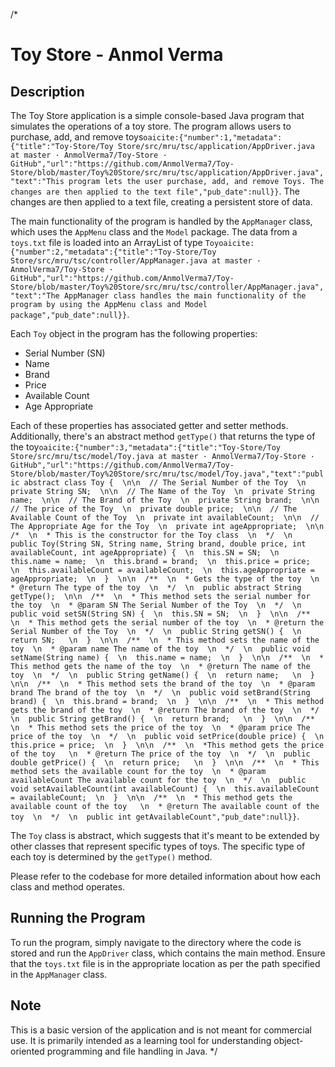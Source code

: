/*
# Toy Store - Anmol Verma

## Description

The Toy Store application is a simple console-based Java program that simulates the operations of a toy store. The program allows users to purchase, add, and remove toys&#8203;``oaicite:{"number":1,"metadata":{"title":"Toy-Store/Toy Store/src/mru/tsc/application/AppDriver.java at master · AnmolVerma7/Toy-Store · GitHub","url":"https://github.com/AnmolVerma7/Toy-Store/blob/master/Toy%20Store/src/mru/tsc/application/AppDriver.java","text":"This program lets the user purchase, add, and remove Toys. The changes are then applied to the text file","pub_date":null}}``&#8203;. The changes are then applied to a text file, creating a persistent store of data.

The main functionality of the program is handled by the `AppManager` class, which uses the `AppMenu` class and the `Model` package. The data from a `toys.txt` file is loaded into an ArrayList of type `Toy`&#8203;``oaicite:{"number":2,"metadata":{"title":"Toy-Store/Toy Store/src/mru/tsc/controller/AppManager.java at master · AnmolVerma7/Toy-Store · GitHub","url":"https://github.com/AnmolVerma7/Toy-Store/blob/master/Toy%20Store/src/mru/tsc/controller/AppManager.java","text":"The AppManager class handles the main functionality of the program by using the AppMenu class and Model package","pub_date":null}}``&#8203;.

Each `Toy` object in the program has the following properties:

- Serial Number (SN)
- Name
- Brand
- Price
- Available Count
- Age Appropriate

Each of these properties has associated getter and setter methods. Additionally, there's an abstract method `getType()` that returns the type of the toy&#8203;``oaicite:{"number":3,"metadata":{"title":"Toy-Store/Toy Store/src/mru/tsc/model/Toy.java at master · AnmolVerma7/Toy-Store · GitHub","url":"https://github.com/AnmolVerma7/Toy-Store/blob/master/Toy%20Store/src/mru/tsc/model/Toy.java","text":"public abstract class Toy {  \n\n  // The Serial Number of the Toy  \n  private String SN;  \n\n  // The Name of the Toy  \n  private String name;  \n\n  // The Brand of the Toy  \n  private String brand;  \n\n  // The price of the Toy  \n  private double price;  \n\n  // The Available Count of the Toy  \n  private int availableCount;  \n\n  // The Appropriate Age for the Toy  \n  private int ageAppropriate;  \n\n  /*  \n  * This is the constructor for the Toy class  \n  */  \n  public Toy(String SN, String name, String brand, double price, int availableCount, int ageAppropriate) {  \n  this.SN = SN;  \n  this.name = name;  \n  this.brand = brand;  \n  this.price = price;  \n  this.availableCount = availableCount;  \n  this.ageAppropriate = ageAppropriate;  \n  }  \n\n  /**  \n  * Gets the type of the toy  \n  * @return The type of the toy  \n  */  \n  public abstract String getType();  \n\n  /**  \n  * This method sets the serial number for the toy  \n  * @param SN The Serial Number of the Toy  \n  */  \n  public void setSN(String SN) {  \n  this.SN = SN;  \n  }  \n\n  /**  \n  * This method gets the serial number of the toy  \n  * @return the Serial Number of the Toy  \n  */  \n  public String getSN() {  \n  return SN;   \n  }  \n\n  /**  \n  * This method sets the name of the toy  \n  * @param name The name of the toy  \n  */  \n  public void setName(String name) {  \n  this.name = name;  \n  }  \n\n  /**  \n  * This method gets the name of the toy  \n  * @return The name of the toy  \n  */  \n  public String getName() {  \n  return name;   \n  }  \n\n  /**  \n  * This method sets the brand of the toy  \n  * @param brand The brand of the toy  \n  */  \n  public void setBrand(String brand) {  \n  this.brand = brand;  \n  }  \n\n  /**  \n  * This method gets the brand of the toy  \n  * @return The brand of the toy  \n  */  \n  public String getBrand() {  \n  return brand;   \n  }  \n\n  /**  \n  * This method sets the price of the toy  \n  * @param price The price of the toy  \n  */  \n  public void setPrice(double price) {  \n  this.price = price;  \n  }  \n\n  /**  \n  *This method gets the price of the toy   \n  * @return The price of the toy  \n  */  \n  public double getPrice() {  \n  return price;   \n  }  \n\n  /**  \n  * This method sets the available count for the toy  \n  * @param availableCount The available count for the toy  \n  */  \n  public void setAvailableCount(int availableCount) {  \n  this.availableCount = availableCount;  \n  }  \n\n  /**  \n  * This method gets the available count of the toy   \n  * @return The available count of the toy  \n  */  \n  public int getAvailableCount","pub_date":null}}``&#8203;.

The `Toy` class is abstract, which suggests that it's meant to be extended by other classes that represent specific types of toys. The specific type of each toy is determined by the `getType()` method.

Please refer to the codebase for more detailed information about how each class and method operates.

## Running the Program

To run the program, simply navigate to the directory where the code is stored and run the `AppDriver` class, which contains the main method. Ensure that the `toys.txt` file is in the appropriate location as per the path specified in the `AppManager` class.

## Note

This is a basic version of the application and is not meant for commercial use. It is primarily intended as a learning tool for understanding object-oriented programming and file handling in Java.
*/
